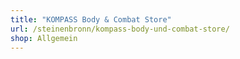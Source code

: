 ```yaml
---
title: "KOMPASS Body & Combat Store"
url: /steinenbronn/kompass-body-und-combat-store/
shop: Allgemein
---
```

